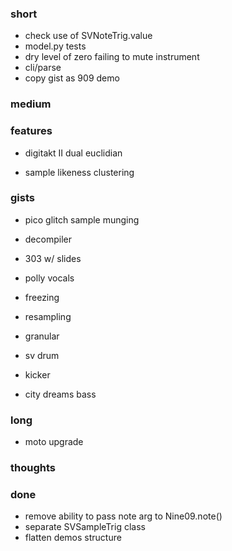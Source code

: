### short

- check use of SVNoteTrig.value
- model.py tests
- dry level of zero failing to mute instrument
- cli/parse
- copy gist as 909 demo

### medium

### features

- digitakt II dual euclidian

- sample likeness clustering

### gists 

- pico glitch sample munging

- decompiler
- 303 w/ slides
- polly vocals
- freezing
- resampling

- granular
- sv drum
- kicker
- city dreams bass

### long

- moto upgrade

### thoughts

### done

- remove ability to pass note arg to Nine09.note()
- separate SVSampleTrig class
- flatten demos structure

